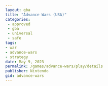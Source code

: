 ```yaml
---
layout: gba
title: "Advance Wars (USA)"
categories:
 - approved
 - gba
 - universal
 - safe
tags:
- war
- advance-wars
- strategy
date: May 9, 2023
permalink: /games/advance-wars/play/details
publisher: Nintendo
gid: advance-wars
---
```

